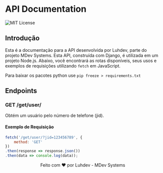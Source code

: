 # API Documentation

![MIT License](https://img.shields.io/badge/License-MIT-yellow.svg)

## Introdução

Esta é a documentação para a API desenvolvida por Luhdev, parte do projeto MDev Systems. Esta API, construída com Django, é utilizada em um projeto Node.js. Abaixo, você encontrará as rotas disponíveis, seus usos e exemplos de requisições utilizando `fetch` em JavaScript.


Para baixar os pacotes python use `pip freeze > requirements.txt`

## Endpoints

### GET /get/user/

Obtém um usuário pelo número de telefone (jid).

#### Exemplo de Requisição

```javascript
fetch('/get/user/?jid=123456789', {
    method: 'GET'
})
.then(response => response.json())
.then(data => console.log(data));
```


<p align="center">   Feito com ❤️ por Luhdev - MDev Systems </p>
